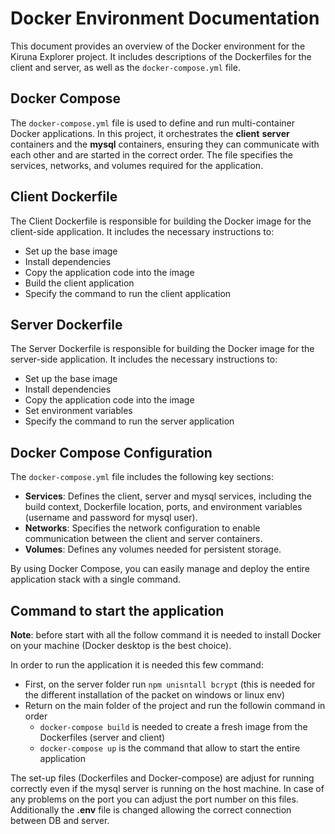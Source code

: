 # Docker Environment Documentation

This document provides an overview of the Docker environment for the Kiruna Explorer project. It includes descriptions of the Dockerfiles for the client and server, as well as the `docker-compose.yml` file.

## Docker Compose

The `docker-compose.yml` file is used to define and run multi-container Docker applications. In this project, it orchestrates the **client** **server** containers and the **mysql** containers, ensuring they can communicate with each other and are started in the correct order. The file specifies the services, networks, and volumes required for the application.

## Client Dockerfile

The Client Dockerfile is responsible for building the Docker image for the client-side application. It includes the necessary instructions to:

- Set up the base image
- Install dependencies
- Copy the application code into the image
- Build the client application
- Specify the command to run the client application

## Server Dockerfile

The Server Dockerfile is responsible for building the Docker image for the server-side application. It includes the necessary instructions to:

- Set up the base image
- Install dependencies
- Copy the application code into the image
- Set environment variables
- Specify the command to run the server application

## Docker Compose Configuration

The `docker-compose.yml` file includes the following key sections:

- **Services**: Defines the client, server and mysql services, including the build context, Dockerfile location, ports, and environment variables (username and password for mysql user).
- **Networks**: Specifies the network configuration to enable communication between the client and server containers.
- **Volumes**: Defines any volumes needed for persistent storage.

By using Docker Compose, you can easily manage and deploy the entire application stack with a single command.

## Command to start the application

**Note**: before start with all the follow command it is needed to install Docker on your machine (Docker desktop is the best choice).

In order to run the application it is needed this few command:

- First, on the server folder run `npm unisntall bcrypt` (this is needed for the different installation of the packet on windows or linux env)
- Return on the main folder of the project and run the followin command in order
  - `docker-compose build` is needed to create a fresh image from the Dockerfiles (server and client)
  - `docker-compose up` is the command that allow to start the entire application

The set-up files (Dockerfiles and Docker-compose) are adjust for running correctly even if the mysql server is running on the host machine. In case of any problems on the port you can adjust the port number on this files.
Additionally the **.env** file is changed allowing the correct connection between DB and server.
